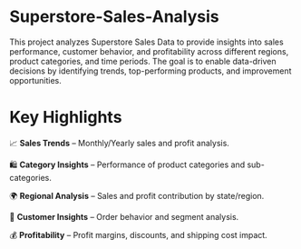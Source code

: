 # Superstore-Sales-Analysis
This project analyzes Superstore Sales Data to provide insights into sales performance, customer behavior, and profitability across different regions, product categories, and time periods. The goal is to enable data-driven decisions by identifying trends, top-performing products, and improvement opportunities.

# **Key Highlights**

📈 **Sales Trends** – Monthly/Yearly sales and profit analysis.

🛍️ **Category Insights** – Performance of product categories and sub-categories.

🌍 **Regional Analysis** – Sales and profit contribution by state/region.

👥 **Customer Insights** – Order behavior and segment analysis.

💰 **Profitability** – Profit margins, discounts, and shipping cost impact.
